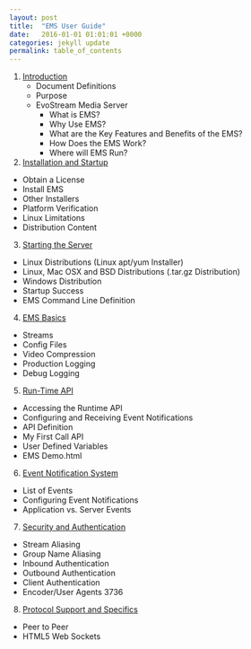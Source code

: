 ```yaml
---
layout: post
title:  "EMS User Guide"
date:   2016-01-01 01:01:01 +0000
categories: jekyll update
permalink: table_of_contents
---
```


1. [Introduction](/ems_user_guide/introduction)
   - Document Definitions
   - Purpose
   - EvoStream Media Server
     - What is EMS?
     - Why Use EMS?
     - What are the Key Features and Benefits of the EMS?
     - How Does the EMS Work?
     - Where will EMS Run?
2. [Installation and Startup](/ems_user_guide/installation)
  - Obtain a License
  - Install EMS
  - Other Installers
  - Platform Verification
  - Linux Limitations
  - Distribution Content
3. [Starting the Server](/ems_user_guide/startingserver)
  - Linux Distributions (Linux apt/yum Installer)
  - Linux, Mac OSX and BSD Distributions (.tar.gz Distribution)
  - Windows Distribution
  - Startup Success
  - EMS Command Line Definition
4. [EMS Basics](/ems_user_guide/emsbasics)
  - Streams
  - Config Files
  - Video Compression
  - Production Logging
  - Debug Logging
5. [Run-Time API](/ems_user_guide/runtimeapi)
  - Accessing the Runtime API
  - Configuring and Receiving Event Notifications
  - API Definition
  - My First Call API
  - User Defined Variables
  - EMS Demo.html
6. [Event Notification System](/ems_user_guide/eventnotification)
  - List of Events
  - Configuring Event Notifications
  - Application vs. Server Events
7. [Security and Authentication](/ems_user_guide/security)
  - Stream Aliasing
  - Group Name Aliasing
  - Inbound Authentication
  - Outbound Authentication
  - Client Authentication
  - Encoder/User Agents 3736
8. [Protocol Support and Specifics](/ems_user_guide/protocolsupport)
  - Peer to Peer
  - HTML5 Web Sockets

